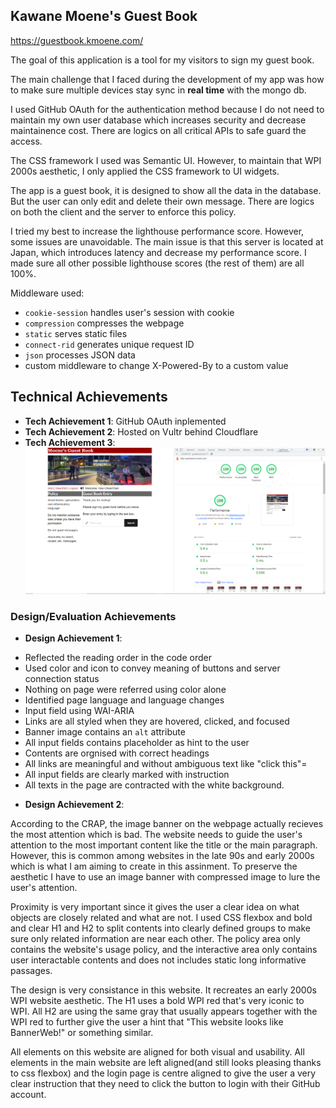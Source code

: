 ## Kawane Moene's Guest Book

https://guestbook.kmoene.com/

The goal of this application is a tool for my visitors to sign my guest book.

The main challenge that I faced during the development of my app was how to make sure multiple devices stay sync in **real time** with the mongo db.

I used GitHub OAuth for the authentication method because I do not need to maintain my own user database which increases security and decrease maintainence cost. There are logics on all critical APIs to safe guard the access.

The CSS framework I used was Semantic UI. However, to maintain that WPI 2000s aesthetic, I only applied the CSS framework to UI widgets.

The app is a guest book, it is designed to show all the data in the database. But the user can only edit and delete their own message. There are logics on both the client and the server to enforce this policy. 

I tried my best to increase the lighthouse performance score. However, some issues are unavoidable. The main issue is that this server is located at Japan, which introduces latency and decrease my performance score. I made sure all other possible lighthouse scores (the rest of them) are all 100%.

Middleware used:
* `cookie-session` handles user's session with cookie
* `compression` compresses the webpage
* `static` serves static files
* `connect-rid` generates unique request ID
* `json` processes JSON data
* custom middleware to change X-Powered-By to a custom value

## Technical Achievements
- **Tech Achievement 1**: GitHub OAuth inplemented
- **Tech Achievement 2**: Hosted on Vultr behind Cloudflare
- **Tech Achievement 3**:
![A screenshot from a third party user showing all 100% in lighthouse test](lighthouse.png)

### Design/Evaluation Achievements
- **Design Achievement 1**: 
* Reflected the reading order in the code order
* Used color and icon to convey meaning of buttons and server connection status
* Nothing on page were referred using color alone
* Identified page language and language changes
* Input field using WAI-ARIA
* Links are all styled when they are hovered, clicked, and focused
* Banner image contains an `alt` attribute
* All input fields contains placeholder as hint to the user
* Contents are orgnised with correct headings
* All links are meaningful and without ambiguous text like "click this"=
* All input fields are clearly marked with instruction
* All texts in the page are contracted with the white background.

- **Design Achievement 2**: 

According to the CRAP, the image banner on the webpage actually recieves the most attention which is bad. The website needs to guide the user's attention to the most important content like the title or the main paragraph. However, this is common among websites in the late 90s and early 2000s which is what I am aiming to create in this assinment. To preserve the aesthetic I have to use an image banner with compressed image to lure the user's attention.

Proximity is very important since it gives the user a clear idea on what objects are closely related and what are not. I used CSS flexbox and bold and clear H1 and H2 to split contents into clearly defined groups to make sure only related information are near each other. The policy area only contains the website's usage policy, and the interactive area only contains user interactable contents and does not includes static long informative passages.

The design is very consistance in this website. It recreates an early 2000s WPI website aesthetic. The H1 uses a bold WPI red that's very iconic to WPI. All H2 are using the same gray that usually appears together with the WPI red to further give the user a hint that "This website looks like BannerWeb!" or something similar. 

All elements on this website are aligned for both visual and usability. All elements in the main website are left aligned(and still looks pleasing thanks to css flexbox) and the login page is centre aligned to give the user a very clear instruction that they need to click the button to login with their GitHub account.